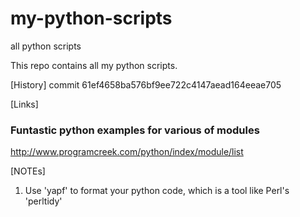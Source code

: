 my-python-scripts
=================

all python scripts

This repo contains all my python scripts.

[History]
commit 61ef4658ba576bf9ee722c4147aead164eeae705

[Links]
### Funtastic python examples for various of modules
http://www.programcreek.com/python/index/module/list


[NOTEs]
1. Use 'yapf' to format your python code, which is a tool like Perl's 'perltidy'
